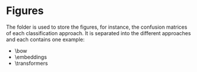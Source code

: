 # Figures 

The folder is used to store the figures, for instance, the confusion matrices of each classification approach. It is separated into the different approaches and each contains one example:

* \bow
* \embeddings
* \transformers